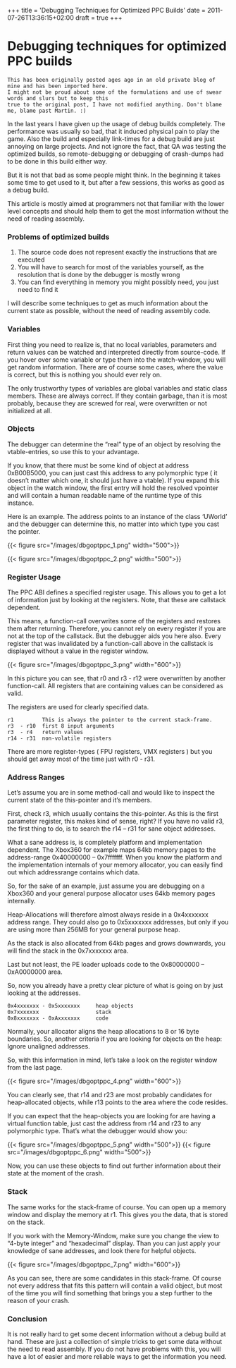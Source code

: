 +++
title = 'Debugging Techniques for Optimized PPC Builds'
date = 2011-07-26T13:36:15+02:00
draft = true
+++

# Debugging techniques for optimized PPC builds

```
This has been originally posted ages ago in an old private blog of mine and has been imported here.
I might not be proud about some of the formulations and use of swear words and slurs but to keep this
true to the original post, I have not modified anything. Don't blame me, blame past Martin. :)
```

In the last years I have given up the usage of debug builds completely. The performance was usually so bad, that it induced physical pain to play the game. Also the build and especially link-times for a debug build are just annoying on large projects. And not ignore the fact, that QA was testing the optimized builds, so remote-debugging or debugging of crash-dumps had to be done in this build either way.

But it is not that bad as some people might think. In the beginning it takes some time to get used to it, but after a few sessions, this works as good as a debug build.

This article is mostly aimed at programmers not that familiar with the lower level concepts and should help them to get the most information without the need of reading assembly.

<!--more-->

### Problems of optimized builds

1. The source code does not represent exactly the instructions that are executed
2. You will have to search for most of the variables yourself, as the resolution that is done by the debugger is mostly wrong
3. You can find everything in memory you might possibly need, you just need to find it

I will describe some techniques to get as much information about the current state as possible, without the need of reading assembly code.

### Variables

First thing you need to realize is, that no local variables, parameters and return values can be watched and interpreted directly from source-code. If you hover over some variable or type them into the watch-window, you will get random information. There are of course some cases, where the value is correct, but this is nothing you should ever rely on.

The only trustworthy types of variables are global variables and static class members. These are always correct. If they contain garbage, than it is most probably, because they are screwed for real, were overwritten or not initialized at all.

### Objects

The debugger can determine the “real” type of an object by resolving the vtable-entries, so use this to your advantage.

If you know, that there must be some kind of object at address 0xB00B5000, you can just
cast this address to any polymorphic type ( it doesn’t matter which one, it should just have a vtable). If you expand this object in the watch window, the first entry will hold the resolved vpointer and will contain a human readable name of the runtime type of this instance.

Here is an example. The address points to an instance of the class ‘UWorld’ and the debugger can determine this, no matter into which type you cast the pointer.

{{< figure src="/images/dbgoptppc_1.png" width="500">}}

{{< figure src="/images/dbgoptppc_2.png" width="500">}}

### Register Usage

The PPC ABI defines a specified register usage. This allows you to get a lot of information just by looking at the registers. Note, that these are callstack dependent.

This means, a function-call overwrites some of the registers and restores them after returning. Therefore, you cannot rely on every register if you are not at the top of the callstack. But the debugger aids you here also. Every register that was invalidated by a function-call above in the callstack is displayed without a value in the register window.

{{< figure src="/images/dbgoptppc_3.png" width="600">}}

In this picture you can see, that r0 and r3 - r12 were overwritten by another function-call. All registers that are containing values can be considered as valid.

The registers are used for clearly specified data.

```
r1         This is always the pointer to the current stack-frame.
r3  - r10  first 8 input arguments
r3  - r4   return values
r14 - r31  non-volatile registers
```

There are more register-types ( FPU registers, VMX registers ) but you should get away most of the time just with r0 - r31.

### Address Ranges

Let’s assume you are in some method-call and would like to inspect the current state of the this-pointer and it’s members.

First, check r3, which usually contains the this-pointer. As this is the first parameter register, this makes kind of sense, right? If you have no valid r3, the first thing to do, is to search the r14 – r31 for sane object addresses.

What a sane address is, is completely platform and implementation dependent. The Xbox360 for example maps 64kb memory pages to the address-range 0x40000000 – 0x7fffffff. When you know the platform and the implementation internals of your memory allocator, you can easily find out which addressrange contains which data.

So, for the sake of an example, just assume you are debugging on a Xbox360 and your general purpose allocator uses 64kb memory pages internally.

Heap-Allocations will therefore almost always reside in a 0x4xxxxxxx address range. They could also go to 0x5xxxxxxx addresses, but only if you are using more than 256MB for your general purpose heap.

As the stack is also allocated from 64kb pages and grows downwards, you will find the stack in the 0x7xxxxxxx area.

Last but not least, the PE loader uploads code to the 0x80000000 – 0xA0000000 area.

So, now you already have a pretty clear picture of what is going on by just looking at the addresses.

```
0x4xxxxxxx - 0x5xxxxxxx	    heap objects
0x7xxxxxxx                  stack
0x8xxxxxxx - 0xAxxxxxxx     code
```

Normally, your allocator aligns the heap allocations to 8 or 16 byte boundaries. So, another criteria if you are looking for objects on the heap: Ignore unaligned addresses.

So, with this information in mind, let’s take a look on the register window from the last page.

{{< figure src="/images/dbgoptppc_4.png" width="600">}}

You can clearly see, that r14 and r23 are most probably candidates for heap-allocated objects, while r13 points to the area where the code resides.

If you can expect that the heap-objects you are looking for are having a virtual function table, just cast the address from r14 and r23 to any polymorphic type. That’s what the debugger would show you:

{{< figure src="/images/dbgoptppc_5.png" width="500">}}
{{< figure src="/images/dbgoptppc_6.png" width="500">}}

Now, you can use these objects to find out further information about their state at the moment of the crash.

### Stack

The same works for the stack-frame of course. You can open up a memory window and display the memory at r1. This gives you the data, that is stored on the stack.

If you work with the Memory-Window, make sure you change the view to “4-byte integer”
and “hexadecimal” display. Than you can just apply your knowledge of sane addresses, and look
there for helpful objects.

{{< figure src="/images/dbgoptppc_7.png" width="600">}}

As you can see, there are some candidates in this stack-frame. Of course not every address that fits this pattern will contain a valid object, but most of the time you will find something that brings you a step further to the reason of your crash.

### Conclusion

It is not really hard to get some decent information without a debug build at hand. These are just a collection of simple tricks to get some data without the need to read assembly. If you do not have problems with this, you will have a lot of easier and more reliable ways to get the information you need.
